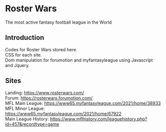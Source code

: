 # Roster Wars
The most active fantasy football league in the World <br />

## Introduction
Codes for Roster Wars stored here. <br />
CSS for each site. <br />
Dom manipulation for forumotion and myfantasyleague using Javascript and Jquery. <br />

## Sites
Landing: https://www.rosterwars.com/ <br />
Forum: https://rosterwars.forumotion.com/ <br />
MFL Main League: https://www65.myfantasyleague.com/2021/home/38933 <br />
MFL Minor League: https://www65.myfantasyleague.com/2021/home/67922 <br />
Main League History: https://www.mflhistory.com/leaguehistory.php?id=457&recordtype=game <br />
